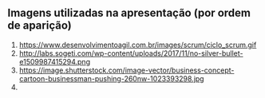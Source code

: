 ## Imagens utilizadas na apresentação (por ordem de aparição)
1. https://www.desenvolvimentoagil.com.br/images/scrum/ciclo_scrum.gif
2. http://labs.sogeti.com/wp-content/uploads/2017/11/no-silver-bullet-e1509987415294.png
3. https://image.shutterstock.com/image-vector/business-concept-cartoon-businessman-pushing-260nw-1023393298.jpg
4. 
